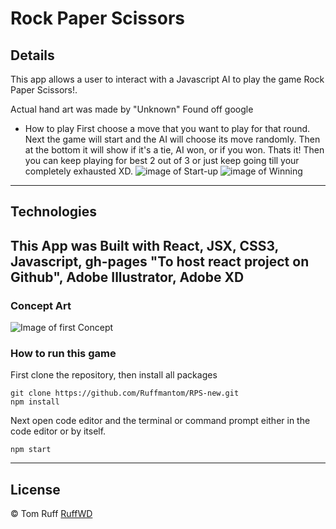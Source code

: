 # Rock Paper Scissors

## Details
This app allows a user to interact with a Javascript AI to play the game Rock Paper Scissors!. 

Actual hand art was made by "Unknown" Found off google

- How to play
First choose a move that you want to play for that round.
Next the game will start and the AI will choose its move randomly.
Then at the bottom it will show if it's a tie, AI won, or if you won.
Thats it! Then you can keep playing for best 2 out of 3 or just keep going till your completely exhausted XD. 
![image of Start-up]("./src/assets/rps-open.PNG")
![image of Winning]("./src/assets/rps-won.PNG")
---
## Technologies
This App was Built with React, JSX, CSS3, Javascript, gh-pages "To host react project on Github", Adobe Illustrator, Adobe XD
---  
### Concept Art
![Image of first Concept]("./src/assets/RPS-mock.png")

### How to run this game

First clone the repository, then install all packages
```
git clone https://github.com/Ruffmantom/RPS-new.git
npm install

```
Next open code editor and the terminal or command prompt either in the code editor or by itself.

```
npm start

```


---
## License
© Tom Ruff [RuffWD](http://www.ruffwd.tech/)